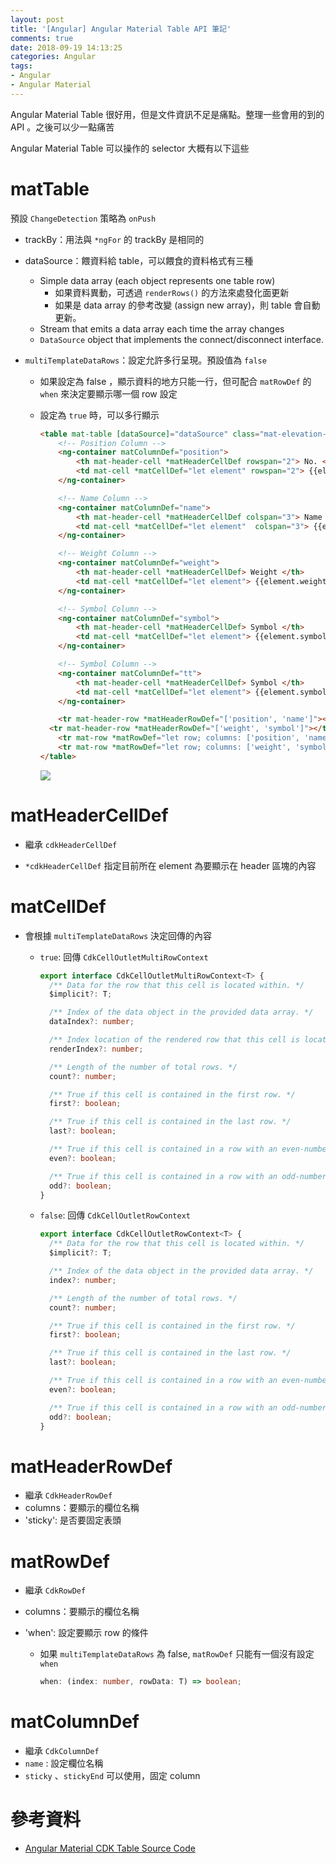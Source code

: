 ```yaml
---
layout: post
title: '[Angular] Angular Material Table API 筆記'
comments: true
date: 2018-09-19 14:13:25
categories: Angular
tags: 
- Angular
- Angular Material
---
```


Angular Material Table 很好用，但是文件資訊不足是痛點。整理一些會用的到的 API 。之後可以少一點痛苦

<!-- more -->

Angular Material Table 可以操作的 selector 大概有以下這些

# matTable

預設 `ChangeDetection` 策略為 `onPush`

* trackBy：用法與 `*ngFor` 的 trackBy 是相同的

* dataSource：餵資料給 table，可以餵食的資料格式有三種 

  * Simple data array (each object represents one table row)
    * 如果資料異動，可透過 `renderRows()` 的方法來處發化面更新
    * 如果是 data array 的參考改變 (assign new array)，則 table 會自動更新。
  * Stream that emits a data array each time the array changes
  *  `DataSource` object that implements the connect/disconnect interface.

* `multiTemplateDataRows`：設定允許多行呈現。預設值為 `false`

  * 如果設定為 false ，顯示資料的地方只能一行，但可配合 `matRowDef` 的 `when` 來決定要顯示哪一個 row 設定

  * 設定為 `true` 時，可以多行顯示

    ```html
    <table mat-table [dataSource]="dataSource" class="mat-elevation-z8" multiTemplateDataRows="true">
    	<!-- Position Column -->
    	<ng-container matColumnDef="position">
    		<th mat-header-cell *matHeaderCellDef rowspan="2"> No. </th>
    		<td mat-cell *matCellDef="let element" rowspan="2"> {{element.position}} </td>
    	</ng-container>
    
    	<!-- Name Column -->
    	<ng-container matColumnDef="name">
    		<th mat-header-cell *matHeaderCellDef colspan="3"> Name </th>
    		<td mat-cell *matCellDef="let element"  colspan="3"> {{element.name}} </td>
    	</ng-container>
    
    	<!-- Weight Column -->
    	<ng-container matColumnDef="weight">
    		<th mat-header-cell *matHeaderCellDef> Weight </th>
    		<td mat-cell *matCellDef="let element"> {{element.weight}} </td>
    	</ng-container>
    
    	<!-- Symbol Column -->
    	<ng-container matColumnDef="symbol">
    		<th mat-header-cell *matHeaderCellDef> Symbol </th>
    		<td mat-cell *matCellDef="let element"> {{element.symbol}} </td>
    	</ng-container>
    
    	<!-- Symbol Column -->
    	<ng-container matColumnDef="tt">
    		<th mat-header-cell *matHeaderCellDef> Symbol </th>
    		<td mat-cell *matCellDef="let element"> {{element.symbol}} </td>
    	</ng-container>
    
    	<tr mat-header-row *matHeaderRowDef="['position', 'name']"></tr>
      <tr mat-header-row *matHeaderRowDef="['weight', 'symbol']"></tr>
    	<tr mat-row *matRowDef="let row; columns: ['position', 'name'];"></tr>
    	<tr mat-row *matRowDef="let row; columns: ['weight', 'symbol']"></tr>
    </table>
    ```

    ![](https://i.imgur.com/B5QPZyE.png)


# matHeaderCellDef

* 繼承 `cdkHeaderCellDef`

* `*cdkHeaderCellDef` 指定目前所在 element 為要顯示在  header 區塊的內容

# matCellDef

* 會根據 `multiTemplateDataRows` 決定回傳的內容

  * `true`: 回傳 `CdkCellOutletMultiRowContext`

    ```typescript
    export interface CdkCellOutletMultiRowContext<T> {
      /** Data for the row that this cell is located within. */
      $implicit?: T;
    
      /** Index of the data object in the provided data array. */
      dataIndex?: number;
    
      /** Index location of the rendered row that this cell is located within. */
      renderIndex?: number;
    
      /** Length of the number of total rows. */
      count?: number;
    
      /** True if this cell is contained in the first row. */
      first?: boolean;
    
      /** True if this cell is contained in the last row. */
      last?: boolean;
    
      /** True if this cell is contained in a row with an even-numbered index. */
      even?: boolean;
    
      /** True if this cell is contained in a row with an odd-numbered index. */
      odd?: boolean;
    }
    ```

  * `false`:  回傳 `CdkCellOutletRowContext`

    ```typescript
    export interface CdkCellOutletRowContext<T> {
      /** Data for the row that this cell is located within. */
      $implicit?: T;
    
      /** Index of the data object in the provided data array. */
      index?: number;
    
      /** Length of the number of total rows. */
      count?: number;
    
      /** True if this cell is contained in the first row. */
      first?: boolean;
    
      /** True if this cell is contained in the last row. */
      last?: boolean;
    
      /** True if this cell is contained in a row with an even-numbered index. */
      even?: boolean;
    
      /** True if this cell is contained in a row with an odd-numbered index. */
      odd?: boolean;
    }
    ```


# matHeaderRowDef

* 繼承 `CdkHeaderRowDef`
* columns：要顯示的欄位名稱
* 'sticky': 是否要固定表頭

# matRowDef

- 繼承 `CdkRowDef`

- columns：要顯示的欄位名稱

- 'when': 設定要顯示 row 的條件

  - 如果 `multiTemplateDataRows` 為 false, `matRowDef` 只能有一個沒有設定 `when`

    ```typescript
    when: (index: number, rowData: T) => boolean;
    ```


# matColumnDef

* 繼承 `CdkColumnDef`
* `name` : 設定欄位名稱
*  `sticky` 、`stickyEnd` 可以使用，固定 column



# 參考資料

* [Angular Material CDK Table Source Code](https://github.com/angular/material2/tree/master/src/cdk/table)
